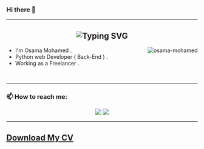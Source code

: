 ### Hi there 👋

<hr>
<h2 align="center"><img src="https://readme-typing-svg.demolab.com/?font=Cascadia&pause=1000&center=true&width=435&lines=Hi%2C+I%27m+Osama+Mohamed+" alt="Typing SVG" /></h2>

<!--
**osama-mohamed/osama-mohamed** is a ✨ _special_ ✨ repository because its `README.md` (this file) appears on your GitHub profile.

Here are some ideas to get you started:

- 🔭 I’m currently working on ...
- 🌱 I’m currently learning ...
- 👯 I’m looking to collaborate on ...
- 🤔 I’m looking for help with ...
- 💬 Ask me about ...
- 📫 How to reach me: ...
- 😄 Pronouns: ...
- ⚡ Fun fact: ...
-->

<a href="https://github.com/osama-mohamed"><img align="right" src="https://github-readme-stats.vercel.app/api/top-langs/?username=osama-mohamed&layout=compact&theme=tokyonight&hide_border=true" alt="osama-mohamed" /></a>
  
- I'm Osama Mohamed .
- Python web Developer ( Back-End ) .
- Working as a Freelancer .

 
<br clear="right"/>
<hr>

### 📫 How to reach me:

<p align ="center">
  <a href ="mailto:osama.mohamed.dev@gmail.com" target="_blank"><img src="https://img.shields.io/badge/Gmail-D14836?style=for-the-badge&logo=gmail&logoColor=white"/></a>
  <a href ="https://www.linkedin.com/in/osama-mohamed-ms" target="_blank"><img src="https://img.shields.io/badge/LinkedIn-0077B5?style=for-the-badge&logo=linkedin&logoColor=white"/></a>
</p>

<hr>

## [Download My CV](https://github.com/osama-mohamed/osama-mohamed.github.io/raw/master/OSAMA-MOHAMED.pdf)
